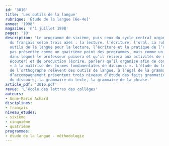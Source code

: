 ```yaml
---
id: '3016'
title: 'Les outils de la langue'
rubrique: 'Étude de la langue [6e-4e]'
annee: '1998'
magazine: 'n°1 juillet 1998'
pages: '10'
description: 'Le programme de sixième, puis ceux du cycle central organisent l’enseignement
  du français selon trois axes : la lecture, l’écriture, l’oral. La rubrique « Les
  outils de la langue pour la lecture, l’écriture et la pratique de l’oral » n’est
  pas présentée comme un quatrième point des programmes, mais comme un « catalogue »
  dans lequel le professeur puisera et qu’il reliera aux activités de réception (lire,
  écouter) et de production (écrire, parler) qu’il organise afin de conduire ses élèves
  « à la maîtrise des formes fondamentales de discours ». L’étude du lexique, l’apprentissage
  de l’orthographe relèvent des outils de langue, à l’égal de la grammaire. Les documents
  d’accompagnement présentent trois niveaux d’étude des faits grammaticaux : la grammaire
  du discours, la grammaire du texte, la grammaire de la phrase.'
article_pdf: '3016.pdf'
revue: 'L’école des lettres des collèges'
auteurs:
- Anne-Marie Achard
disciplines:
- français
niveau_etudes:
- sixième
- cinquième
- quatrième
programmes:
- étude de la langue - méthodologie
---
```

